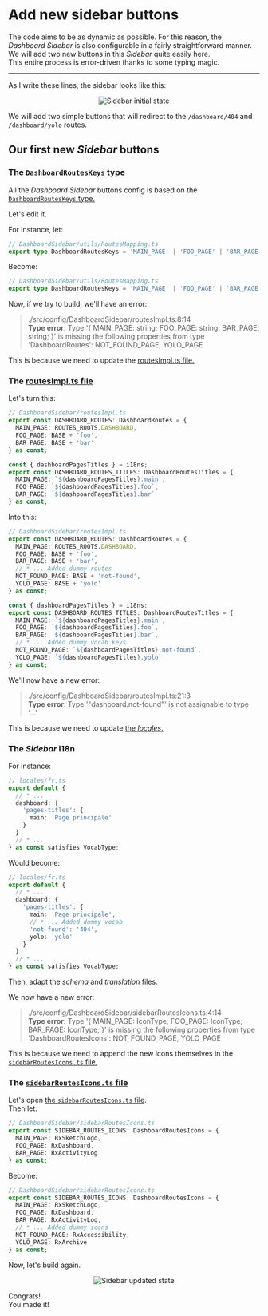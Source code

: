 # Add new sidebar buttons

The code aims to be as dynamic as possible. For this reason, the _Dashboard Sidebar_ is also configurable in a fairly straightforward manner.  
We will add two new buttons in this _Sidebar_ quite easily here.  
This entire process is error-driven thanks to some typing magic.

---

As I write these lines, the sidebar looks like this:

<p align="center"><img src="./Assets/01.add-new-sidebar-buttons/sidebar-initial-state.png" alt="Sidebar initial state"/></p>

We will add two simple buttons that will redirect to the `/dashboard/404` and `/dashboard/yolo` routes.

## Our first new _Sidebar_ buttons

### The [`DashboardRoutesKeys` type](/src/config/DashboardSidebar/utils/RoutesMapping.ts)

All the _Dashboard Sidebar_ buttons config is based on the [`DashboardRoutesKeys` type.](/src/config/DashboardSidebar/utils/RoutesMapping.ts)

Let's edit it.

For instance, let:

```ts
// DashboardSidebar/utils/RoutesMapping.ts
export type DashboardRoutesKeys = 'MAIN_PAGE' | 'FOO_PAGE' | 'BAR_PAGE';
```

Become:

```ts
// DashboardSidebar/utils/RoutesMapping.ts
export type DashboardRoutesKeys = 'MAIN_PAGE' | 'FOO_PAGE' | 'BAR_PAGE' | 'NOT_FOUND_PAGE' | 'YOLO_PAGE'; // * ... Adding dummy keys for the sake of this
```

Now, if we try to build, we'll have an error:

> ./src/config/DashboardSidebar/routesImpl.ts:8:14  
> **Type error**: Type '{ MAIN_PAGE: string; FOO_PAGE: string; BAR_PAGE: string; }' is missing the following properties from type 'DashboardRoutes':
> NOT_FOUND_PAGE, YOLO_PAGE

This is because we need to update the [routesImpl.ts file.](/src/config/DashboardSidebar/routesImpl.ts)

### The [routesImpl.ts file](/src/config/DashboardSidebar/routesImpl.ts)

Let's turn this:

```ts
// DashboardSidebar/routesImpl.ts
export const DASHBOARD_ROUTES: DashboardRoutes = {
  MAIN_PAGE: ROUTES_ROOTS.DASHBOARD,
  FOO_PAGE: BASE + 'foo',
  BAR_PAGE: BASE + 'bar'
} as const;

const { dashboardPagesTitles } = i18ns;
export const DASHBOARD_ROUTES_TITLES: DashboardRoutesTitles = {
  MAIN_PAGE: `${dashboardPagesTitles}.main`,
  FOO_PAGE: `${dashboardPagesTitles}.foo`,
  BAR_PAGE: `${dashboardPagesTitles}.bar`
} as const;
```

Into this:

```ts
// DashboardSidebar/routesImpl.ts
export const DASHBOARD_ROUTES: DashboardRoutes = {
  MAIN_PAGE: ROUTES_ROOTS.DASHBOARD,
  FOO_PAGE: BASE + 'foo',
  BAR_PAGE: BASE + 'bar',
  // * ... Added dummy routes
  NOT_FOUND_PAGE: BASE + 'not-found',
  YOLO_PAGE: BASE + 'yolo'
} as const;

const { dashboardPagesTitles } = i18ns;
export const DASHBOARD_ROUTES_TITLES: DashboardRoutesTitles = {
  MAIN_PAGE: `${dashboardPagesTitles}.main`,
  FOO_PAGE: `${dashboardPagesTitles}.foo`,
  BAR_PAGE: `${dashboardPagesTitles}.bar`,
  // * ... Added dummy vocab keys
  NOT_FOUND_PAGE: `${dashboardPagesTitles}.not-found`,
  YOLO_PAGE: `${dashboardPagesTitles}.yolo`
} as const;
```

We'll now have a new error:

> ./src/config/DashboardSidebar/routesImpl.ts:21:3  
> **Type error**: Type '"dashboard.not-found"' is not assignable to type '...'

This is because we need to update [the _locales_.](/src/i18n/locales/)

### The _Sidebar_ i18n

For instance:

```ts
// locales/fr.ts
export default {
  // * ...
  dashboard: {
    'pages-titles': {
      main: 'Page principale'
    }
  }
  // * ...
} as const satisfies VocabType;
```

Would become:

```ts
// locales/fr.ts
export default {
  // * ...
  dashboard: {
    'pages-titles': {
      main: 'Page principale',
      // * ... Added dummy vocab
      'not-found': '404',
      yolo: 'yolo'
    }
  }
  // * ...
} as const satisfies VocabType;
```

Then, adapt the [_schema_](/src/i18n/locales/schema.ts) and _translation_ files.

We now have a new error:

> ./src/config/DashboardSidebar/sidebarRoutesIcons.ts:4:14  
> **Type error**: Type '{ MAIN_PAGE: IconType; FOO_PAGE: IconType; BAR_PAGE: IconType; }' is missing the following properties from type
> 'DashboardRoutesIcons': NOT_FOUND_PAGE, YOLO_PAGE

This is because we need to append the new icons themselves in the [`sidebarRoutesIcons.ts` file.](/src/config/DashboardSidebar/sidebarRoutesIcons.ts)

### The [`sidebarRoutesIcons.ts` file](/src/config/DashboardSidebar/sidebarRoutesIcons.ts)

Let's open [the `sidebarRoutesIcons.ts` file](/src/config/DashboardSidebar/sidebarRoutesIcons.ts).  
Then let:

```ts
// DashboardSidebar/sidebarRoutesIcons.ts
export const SIDEBAR_ROUTES_ICONS: DashboardRoutesIcons = {
  MAIN_PAGE: RxSketchLogo,
  FOO_PAGE: RxDashboard,
  BAR_PAGE: RxActivityLog
} as const;
```

Become:

```ts
// DashboardSidebar/sidebarRoutesIcons.ts
export const SIDEBAR_ROUTES_ICONS: DashboardRoutesIcons = {
  MAIN_PAGE: RxSketchLogo,
  FOO_PAGE: RxDashboard,
  BAR_PAGE: RxActivityLog,
  // * ... Added dummy icons
  NOT_FOUND_PAGE: RxAccessibility,
  YOLO_PAGE: RxArchive
} as const;
```

Now, let's build again.

<p align="center"><img src="./Assets/01.add-new-sidebar-buttons/sidebar-updated-state.png" alt="Sidebar updated state"/></p>

Congrats!  
You made it!
